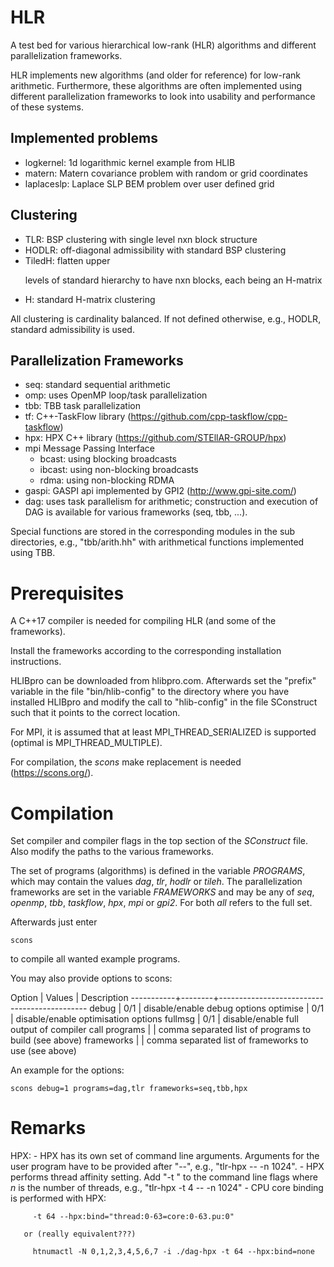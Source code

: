 HLR
=======

A test bed for various hierarchical low-rank (HLR) algorithms and different
parallelization frameworks. 

HLR implements new algorithms (and older for reference) for low-rank
arithmetic. Furthermore, these algorithms are often implemented using different
parallelization frameworks to look into usability and performance of these systems.

Implemented problems
--------------------

  - logkernel:  1d logarithmic kernel example from HLIB
  - matern:     Matern covariance problem with random or grid coordinates
  - laplaceslp: Laplace SLP BEM problem over user defined grid
  
Clustering
----------

  - TLR:    BSP clustering with single level nxn block structure
  - HODLR:  off-diagonal admissibility with standard BSP clustering
  - TiledH: flatten upper <p> levels of standard hierarchy to have nxn
            blocks, each being an H-matrix
  - H:      standard H-matrix clustering

All clustering is cardinality balanced. If not defined otherwise, e.g., HODLR, standard
admissibility is used.

Parallelization Frameworks
--------------------------

  - seq:       standard sequential arithmetic
  - omp:       uses OpenMP loop/task parallelization
  - tbb:       TBB task parallelization
  - tf:        C++-TaskFlow library (https://github.com/cpp-taskflow/cpp-taskflow)
  - hpx:       HPX C++ library (https://github.com/STEllAR-GROUP/hpx)
  - mpi        Message Passing Interface
    - bcast:   using blocking broadcasts
    - ibcast:  using non-blocking broadcasts
    - rdma:    using non-blocking RDMA
  - gaspi:     GASPI api implemented by GPI2 (http://www.gpi-site.com/)
  - dag:       uses task parallelism for arithmetic; construction and execution
               of DAG is available for various frameworks (seq, tbb, ...).

Special functions are stored in the corresponding modules in the sub directories, e.g.,
"tbb/arith.hh" with arithmetical functions implemented using TBB.

Prerequisites
=============
    
A C++17 compiler is needed for compiling HLR (and some of the frameworks).

Install the frameworks according to the corresponding installation instructions. 

HLIBpro can be downloaded from hlibpro.com. Afterwards set the "prefix" variable in the
file "bin/hlib-config" to the directory where you have installed HLIBpro and modify the
call to "hlib-config" in the file SConstruct such that it points to the correct location.

For MPI, it is assumed that at least MPI_THREAD_SERIALIZED is supported (optimal is
MPI_THREAD_MULTIPLE). 

For compilation, the *scons* make replacement is needed
(https://scons.org/).


Compilation
===========

Set compiler and compiler flags in the top section of the *SConstruct* file. Also modify
the paths to the various frameworks.

The set of programs (algorithms) is defined in the variable *PROGRAMS*, which may contain the
values *dag*, *tlr*, *hodlr* or *tileh*. The parallelization frameworks are set in the
variable *FRAMEWORKS* and may be any of *seq*, *openmp*, *tbb*, *taskflow*, *hpx*, *mpi*
or *gpi2*. For both *all* refers to the full set.

Afterwards just enter

~~~
scons
~~~

to compile all wanted example programs.

You may also provide options to scons:

  Option     | Values | Description
  -----------+--------+---------------------------------------------
  debug      |   0/1  | disable/enable debug options
  optimise   |   0/1  | disable/enable optimisation options
  fullmsg    |   0/1  | disable/enable full output of compiler call
  programs   |        | comma separated list of programs to build (see above)
  frameworks |        | comma separated list of frameworks to use (see above)
  
An example for the options:

~~~
scons debug=1 programs=dag,tlr frameworks=seq,tbb,hpx
~~~

Remarks
=======

HPX: - HPX has its own set of command line arguments. Arguments for the user program have
       to be provided after "--", e.g., "tlr-hpx -- -n 1024".
     - HPX performs thread affinity setting. Add "-t <n>" to the command line flags where
       *n* is the number of threads, e.g., "tlr-hpx -t 4 -- -n 1024"
     - CPU core binding is performed with HPX:

         -t 64 --hpx:bind="thread:0-63=core:0-63.pu:0"

       or (really equivalent???)

         htnumactl -N 0,1,2,3,4,5,6,7 -i ./dag-hpx -t 64 --hpx:bind=none

